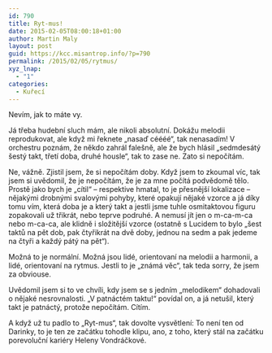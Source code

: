 ```yaml
---
id: 790
title: Ryt-mus!
date: 2015-02-05T08:00:18+01:00
author: Martin Maly
layout: post
guid: https://kcc.misantrop.info/?p=790
permalink: /2015/02/05/rytmus/
xyz_lnap:
  - "1"
categories:
  - Kuřecí
---
```

Nevím, jak to máte vy.

Já třeba hudební sluch mám, ale nikoli absolutní. Dokážu melodii reprodukovat, ale když mi řeknete &#8222;nasaď céééé&#8220;, tak nenasadím! V orchestru poznám, že někdo zahrál falešně, ale že bych hlásil &#8222;sedmdesátý šestý takt, třetí doba, druhé housle&#8220;, tak to zase ne. Zato si nepočítám.

Ne, vážně. Zjistil jsem, že si nepočítám doby. Když jsem to zkoumal víc, tak jsem si uvědomil, že je nepočítám, že je za mne počítá podvědomě tělo. Prostě jako bych je &#8222;cítil&#8220; &#8211; respektive hmatal, to je přesnější lokalizace &#8211; nějakými drobnými svalovými pohyby, které opakují nějaké vzorce a já díky tomu vím, která doba je a který takt a jestli jsme tuhle osmitaktovou figuru zopakovali už třikrát, nebo teprve podruhé. A nemusí jít jen o m-ca-m-ca nebo m-ca-ca, ale klidně i složitější vzorce (ostatně s Lucidem to bylo &#8222;šest taktů na pět dob, pak čtyřikrát na dvě doby, jednou na sedm a pak jedeme na čtyři a každý pátý na pět&#8220;).

Možná to je normální. Možná jsou lidé, orientovaní na melodii a harmonii, a lidé, orientovaní na rytmus. Jestli to je &#8222;známá věc&#8220;, tak teda sorry, že jsem za obviouse.

Uvědomil jsem si to ve chvíli, kdy jsem se s jedním &#8222;melodikem&#8220; dohadovali o nějaké nesrovnalosti. &#8222;V patnáctém taktu!&#8220; povídal on, a já netušil, který takt je patnáctý, protože nepočítám. Cítím.

A když už tu padlo to &#8222;Ryt-mus&#8220;, tak dovolte vysvětlení: To není ten od Darinky, to je ten ze začátku tohodle klipu, ano, z toho, který stál na začátku porevoluční kariéry Heleny Vondráčkové.